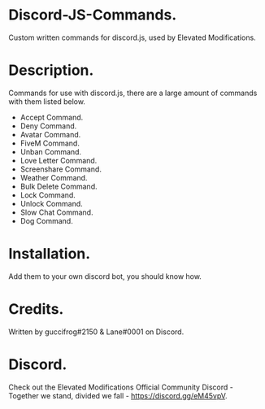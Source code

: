 # Discord-JS-Commands.
Custom written commands for discord.js, used by Elevated Modifications.

# Description.
Commands for use with discord.js, there are a large amount of commands with them listed below.
- Accept Command.
- Deny Command.
- Avatar Command.
- FiveM Command.
- Unban Command.
- Love Letter Command.
- Screenshare Command.
- Weather Command.
- Bulk Delete Command.
- Lock Command.
- Unlock Command.
- Slow Chat Command.
- Dog Command.

# Installation.
Add them to your own discord bot, you should know how.

# Credits.
Written by guccifrog#2150 & Lane#0001 on Discord.

# Discord.
Check out the Elevated Modifications Official Community Discord - Together we stand, divided we fall - https://discord.gg/eM45vpV.
